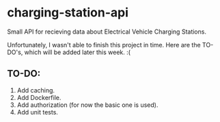 # charging-station-api
Small API for recieving data about Electrical Vehicle Charging Stations. 

Unfortunately, I wasn't able to finish this project in time. Here are the TO-DO's, which will be added later this week. :( 


## TO-DO: 
1. Add caching.
2. Add Dockerfile.
3. Add authorization (for now the basic one is used).
4. Add unit tests. 
